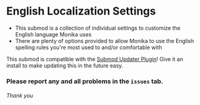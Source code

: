 # English Localization Settings
- This submod is a collection of individual settings to customize the English language Monika uses
- There are plenty of options provided to allow Monika to use the English spelling rules you're most used to and/or comfortable with

This submod is compatible with the [Submod Updater Plugin](https://github.com/Booplicate/MAS-Submods-SubmodUpdaterPlugin/releases/latest)! Give it an install to make updating this in the future easy.

### Please report any and all problems in the `issues` tab.
###### Thank you
